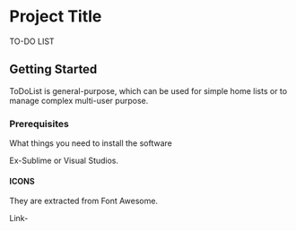 # Project Title

TO-DO LIST

## Getting Started

ToDoList is general-purpose, which can be used for simple home lists or to manage complex multi-user purpose.



### Prerequisites

What things you need to install the software 

Ex-Sublime or Visual Studios.

#### ICONS

They are extracted from Font Awesome.


Link-<script src="https://kit.fontawesome.com/82614be78d.js" crossorigin="anonymous"></script>
